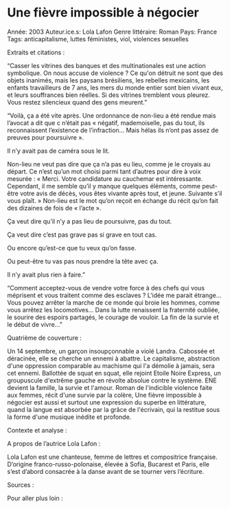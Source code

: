 # Une fièvre impossible à négocier

Année: 2003
Auteur.ice.s: Lola Lafon
Genre littéraire: Roman
Pays: France
Tags: anticapitalisme, luttes féministes, viol, violences sexuelles

Extraits et citations :

“Casser les vitrines des banques et des multinationales est une action symbolique. On nous accuse de violence ? Ce qu'on détruit ne sont que des objets inanimés, mais les paysans brésiliens, les rebelles mexicains, les enfants travailleurs de 7 ans, les mers du monde entier sont bien vivant eux, et leurs souffrances bien réelles. Si des vitrines tremblent vous pleurez. Vous restez silencieux quand des gens meurent.”

“Voilà, ça a été vite après. Une ordonnance de non-lieu a été rendue mais l’avocat a dit que c n’était pas « négatif, mademoiselle, pas du tout, ils reconnaissent l’existence de l’infraction… Mais hélas ils n’ont pas assez de preuves pour poursuivre ».

Il n’y avait pas de caméra sous le lit.

Non-lieu ne veut pas dire que ça n’a pas eu lieu, comme je le croyais au départ. Ce n’est qu’un mot choisi parmi tant d’autres pour dire à voix mesurée : « Merci. Votre candidature au cauchemar est intéressante. Cependant, il me semble qu’il y manque quelques éléments, comme peut-être votre avis de décès, vous êtes vivante après tout, et jeune. Suivante s’il vous plaît. » Non-lieu est le mot qu’on reçoit en échange du récit qu’on fait des dizaines de fois de « l’acte ».

Ça veut dire qu’il n’y a pas lieu de poursuivre, pas du tout.

Ça veut dire c’est pas grave pas si grave en tout cas.

Ou encore qu’est-ce que tu veux qu’on fasse.

Ou peut-être tu vas pas nous prendre la tête avec ça.

Il n’y avait plus rien à faire.”

“Comment acceptez-vous de vendre votre force à des chefs qui vous méprisent et vous traitent comme des esclaves ? L'idée me parait étrange... Vous pouvez arrêter la marche de ce monde qui broie les hommes, comme vous arrêtez les locomotives... Dans la lutte renaissent la fraternité oubliée, le sourire des espoirs partagés, le courage de vouloir. La fin de la survie et le début de vivre...”

Quatrième de couverture :

Un 14 septembre, un garçon insoupçonnable a violé Landra. Cabossée et déracinée, elle se cherche un ennemi à abattre. Le capitalisme, abstraction d'une oppression comparable au machisme qui l'a démolie à jamais, sera cet ennemi. Ballottée de squat en squat, elle rejoint Etoile Noire Express, un groupuscule d'extrême gauche en révolte absolue contre le système. ENE devient la famille, la survie et l'amour. Roman de l'indicible violence faite aux femmes, récit d'une survie par la colère, Une fièvre impossible à négocier est aussi et surtout une expression du superbe en littérature, quand la langue est absorbée par la grâce de l'écrivain, qui la restitue sous la forme d'une musique inédite et profonde.

Contexte et analyse :

A propos de l’autrice Lola Lafon :

Lola Lafon est une chanteuse, femme de lettres et compositrice française. D’origine franco-russo-polonaise, élevée à Sofia, Bucarest et Paris, elle s’est d’abord consacrée à la danse avant de se tourner vers l’écriture.

Sources :

Pour aller plus loin :